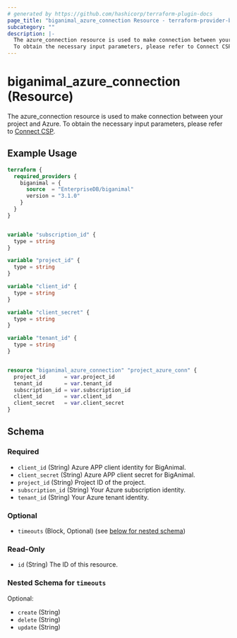 ```yaml
---
# generated by https://github.com/hashicorp/terraform-plugin-docs
page_title: "biganimal_azure_connection Resource - terraform-provider-biganimal"
subcategory: ""
description: |-
  The azure_connection resource is used to make connection between your project and Azure.
  To obtain the necessary input parameters, please refer to Connect CSP https://www.enterprisedb.com/docs/biganimal/latest/getting_started/02_connecting_to_your_cloud/connecting_azure/.
---
```


# biganimal_azure_connection (Resource)

The azure_connection resource is used to make connection between your project and Azure.
To obtain the necessary input parameters, please refer to [Connect CSP](https://www.enterprisedb.com/docs/biganimal/latest/getting_started/02_connecting_to_your_cloud/connecting_azure/).

## Example Usage

```terraform
terraform {
  required_providers {
    biganimal = {
      source  = "EnterpriseDB/biganimal"
      version = "3.1.0"
    }
  }
}


variable "subscription_id" {
  type = string
}

variable "project_id" {
  type = string
}

variable "client_id" {
  type = string
}

variable "client_secret" {
  type = string
}

variable "tenant_id" {
  type = string
}


resource "biganimal_azure_connection" "project_azure_conn" {
  project_id      = var.project_id
  tenant_id       = var.tenant_id
  subscription_id = var.subscription_id
  client_id       = var.client_id
  client_secret   = var.client_secret
}
```

<!-- schema generated by tfplugindocs -->
## Schema

### Required

- `client_id` (String) Azure APP client identity for BigAnimal.
- `client_secret` (String) Azure APP client secret for BigAnimal.
- `project_id` (String) Project ID of the project.
- `subscription_id` (String) Your Azure subscription identity.
- `tenant_id` (String) Your Azure tenant identity.

### Optional

- `timeouts` (Block, Optional) (see [below for nested schema](#nestedblock--timeouts))

### Read-Only

- `id` (String) The ID of this resource.

<a id="nestedblock--timeouts"></a>
### Nested Schema for `timeouts`

Optional:

- `create` (String)
- `delete` (String)
- `update` (String)
